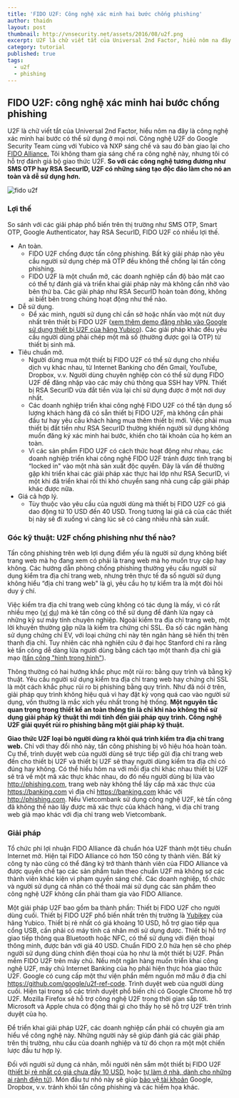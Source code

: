 ```yaml
---
title: 'FIDO U2F: Công nghệ xác minh hai bước chống phishing'
author: thaidn
layout: post
thumbnail: http://vnsecurity.net/assets/2016/08/u2f.png
excerpt: U2F là chữ viết tắt của Universal 2nd Factor, hiểu nôm na đây là công nghệ xác minh hai bước có thể sử dụng ở mọi nơi. Công nghệ U2F do Google Security Team cùng với Yubico và NXP sáng chế và sau đó bàn giao lại cho FIDO Alliance. Tôi không tham gia sáng chế ra công nghệ này, nhưng tôi có hỗ trợ đánh giá bộ giao thức U2F. So với các công nghệ tương đương như SMS OTP hay RSA SecurID, U2F có những sáng tạo độc đáo làm cho nó an toàn và dễ sử dụng hơn.
category: tutorial
published: true
tags:
  - u2f
  - phishing
---
```


## FIDO U2F: công nghệ xác minh hai bước chống phishing

U2F là chữ viết tắt của Universal 2nd Factor, hiểu nôm na đây là công nghệ xác minh hai bước có thể sử dụng ở mọi nơi. Công nghệ U2F do Google Security Team cùng với Yubico và NXP sáng chế và sau đó bàn giao lại cho [FIDO Alliance.](https://fidoalliance.org/) Tôi không tham gia sáng chế ra công nghệ này, nhưng tôi có hỗ trợ đánh giá bộ giao thức U2F. **So với các công nghệ tương đương như SMS OTP hay RSA SecurID, U2F có những sáng tạo độc đáo làm cho nó an toàn và dễ sử dụng hơn.**

![fido u2f](http://vnsecurity.net/assets/2016/08/fido-u2f.png)

### Lợi thế

So sánh với các giải pháp phổ biến trên thị trường như SMS OTP, Smart OTP, Google Authenticator, hay RSA SecurID, FIDO U2F có nhiều lợi thế.

* An toàn.
	* FIDO U2F chống được tấn công phishing. Bất kỳ giải pháp nào yêu cầu người sử dụng chép mã OTP đều không thể chống lại tấn công phishing.
	* FIDO U2F là một chuẩn mở, các doanh nghiệp cần độ bảo mật cao có thể tự đánh giá và triển khai giải pháp này mà không cần nhờ vào bên thứ ba. Các giải pháp như RSA SecurID hoàn toàn đóng, không ai biết bên trong chúng hoạt động như thế nào.
* Dễ sử dụng.
	* Để xác minh, người sử dụng chỉ cần sờ hoặc nhấn vào một nút duy nhất trên thiết bị FIDO U2F ([xem thêm demo đăng nhập vào Google sử dụng thiết bị U2F của hãng Yubico](https://www.youtube.com/watch?annotation_id=annotation_1845157061&feature=iv&src_vid=BXN7-Wn1Hy4&v=LeTkw6kmlzg)). Các giải pháp khác đều yêu cầu người dùng phải chép một mã số (thường được gọi là OTP) từ thiết bị sinh mã.
* Tiêu chuẩn mở.
	* Người dùng mua một thiết bị FIDO U2F có thể sử dụng cho nhiều dịch vụ khác nhau, từ Internet Banking cho đến Gmail, YouTube, Dropbox, v.v. Người dùng chuyên nghiệp còn có thể sử dụng FIDO U2F để đăng nhập vào các máy chủ thông qua SSH hay VPN. Thiết bị RSA SecurID vừa đắt tiền vừa lại chỉ sử dụng được ở một nơi duy nhất.
	* Các doanh nghiệp triển khai công nghệ FIDO U2F có thể tận dụng số lượng khách hàng đã có sẵn thiết bị FIDO U2F, mà không cần phải đầu tư hay yêu cầu khách hàng mua thêm thiết bị mới. Việc phải mua thiết bị đắt tiền như RSA SecurID thường khiến người sử dụng không muốn đăng ký xác minh hai bước, khiến cho tài khoản của họ kém an toàn.
	* Vì các sản phẩm FIDO U2F có cách thức hoạt động như nhau, các doanh nghiệp triển khai công nghệ FIDO U2F tránh được tình trạng bị “locked in" vào một nhà sản xuất độc quyền. Đây là vấn đề thường gặp khi triển khai các giải pháp xác thực hai lớp như RSA SecurID, vì một khi đã triển khai rồi thì khó chuyển sang nhà cung cấp giải pháp khác được nữa.
* Giá cả hợp lý.
	* Tùy thuộc vào yêu cầu của người dùng mà thiết bị FIDO U2F có giá dao động từ 10 USD đến 40 USD. Trong tương lai giá cả của các thiết bị này sẽ đi xuống vì càng lúc sẽ có càng nhiều nhà sản xuất.

### Góc kỹ thuật: U2F chống phishing như thế nào?

Tấn công phishing trên web lợi dụng điểm yếu là người sử dụng không biết trang web mà họ đang xem có phải là trang web mà họ muốn truy cập hay không. Các hướng dẫn phòng chống phishing thường yêu cầu người sử dụng kiểm tra địa chỉ trang web, nhưng trên thực tế đa số người sử dụng không hiểu “địa chỉ trang web" là gì, yêu cầu họ tự kiểm tra là một đòi hỏi duy ý chí.

Việc kiểm tra địa chỉ trang web cũng không có tác dụng là mấy, vì có rất nhiều mẹo ([ví](https://sites.google.com/site/bughunteruniversity/nonvuln/phishing-with-window-opener) [dụ](http://lcamtuf.coredump.cx/switch/)) mà kẻ tấn công có thể sử dụng để đánh lừa ngay cả những kỹ sư máy tính chuyên nghiệp. Ngoài kiểm tra địa chỉ trang web, một lời khuyên thường gặp nữa là kiểm tra chứng chỉ SSL. Đa số các ngân hàng sử dụng chứng chỉ EV, với loại chứng chỉ này tên ngân hàng sẽ hiển thị trên thanh địa chỉ. Tuy nhiên các nhà nghiên cứu ở đại học Stanford chỉ ra rằng kẻ tấn công dễ dàng lừa người dùng bằng cách tạo một thanh địa chỉ giả mạo ([tấn công "hình trong hình"](http://www.adambarth.com/papers/2007/jackson-simon-tan-barth.pdf)).

Thông thường có hai hướng khắc phục một rủi ro: bằng quy trình và bằng kỹ thuật. Yêu cầu người sử dụng kiểm tra địa chỉ trang web hay chứng chỉ SSL là một cách khắc phục rủi ro bị phishing bằng quy trình. Như đã nói ở trên, giải pháp quy trình không hiệu quả vì hay đặt kỳ vọng quá cao vào người sử dụng, vốn thường là mắc xích yếu nhất trong hệ thống. **Một nguyên tắc quan trọng trong thiết kế an toàn thông tin là chỉ khi nào không thể sử dụng giải pháp kỹ thuật thì mới tính đến giải pháp quy trình. Công nghệ U2F giải quyết rủi ro phishing bằng một giải pháp kỹ thuật.**

**Giao thức U2F loại bỏ người dùng ra khỏi quá trình kiểm tra địa chỉ trang web.** Chỉ với thay đổi nhỏ này, tấn công phishing bị vô hiệu hóa hoàn toàn. Cụ thể, trình duyệt web của người dùng sẽ trực tiếp gửi địa chỉ trang web đến cho thiết bị U2F và thiết bị U2F sẽ thay người dùng kiểm tra địa chỉ có đúng hay không. Có thể hiểu hôm na với mỗi địa chỉ khác nhau thiết bị U2F sẽ trả về một mã xác thực khác nhau, do đó nếu người dùng bị lừa vào http://phishing.com, trang web này không thể lấy cấp mã xác thực của https://banking.com vì địa chỉ https://banking.com khác với http://phishing.com. Nếu Vietcombank sử dụng công nghệ U2F, kẻ tấn công đã không thể nào lấy được mã xác thực của khách hàng, vì địa chỉ trang web giả mạo khác với địa chỉ trang web Vietcombank.

### Giải pháp

Tổ chức phi lợi nhuận FIDO Alliance đã chuẩn hóa U2F thành một tiêu chuẩn Internet mở. Hiện tại FIDO Alliance có hơn 150 công ty thành viên. Bất kỳ công ty nào cũng có thể đăng ký trở thành thành viên của FIDO Alliance và được quyền chế tạo các sản phẩm tuân theo chuẩn U2F mà không sợ các thành viên khác kiện vi phạm quyền sáng chế. Các doanh nghiệp, tổ chức và người sử dụng cá nhân có thể thoải mái sử dụng các sản phẩm theo công nghệ U2F không cần phải tham gia vào FIDO Alliance.

Một giải pháp U2F bao gồm ba thành phần:
Thiết bị FIDO U2F cho người dùng cuối. Thiết bị FIDO U2F phổ biến nhất trên thị trường là [Yubikey](https://www.yubico.com/products/yubikey-hardware/) của hãng Yubico. Thiết bị rẻ nhất có giá khoảng 10 USD, hỗ trợ giao tiếp qua cổng USB, cần phải có máy tính cá nhân mới sử dụng được. Thiết bị hỗ trợ giao tiếp thông qua Bluetooth hoặc NFC, có thể sử dụng với điện thoại thông minh, được bán với giá 40 USD. Chuẩn FIDO 2.0 hứa hẹn sẽ cho phép người sử dụng dùng chính điện thoại của họ như là một thiết bị U2F.
Phần mềm FIDO U2F trên máy chủ. Nếu một ngân hàng muốn triển khai công nghệ U2F, máy chủ Internet Banking của họ phải hiện thực hóa giao thức U2F. Google có cung cấp một thư viện phần mềm nguồn mở mẫu ở địa chỉ https://github.com/google/u2f-ref-code.
Trình duyệt web của người dùng cuối. Hiện tại trong số các trình duyệt phổ biến chỉ có Google Chrome hỗ trợ U2F. Mozilla Firefox sẽ hỗ trợ công nghệ U2F trong thời gian sắp tới. Microsoft và Apple chưa có động thái gì cho thấy họ sẽ hỗ trợ U2F trên trình duyệt của họ.

Để triển khai giải pháp U2F, các doanh nghiệp cần phải có chuyên gia am hiểu về công nghệ này. Những người này sẽ giúp đánh giá các giải pháp trên thị trường, nhu cầu của doanh nghiệp và từ đó chọn ra một một chiến lược đầu tư hợp lý.

Đối với người sử dụng cá nhân, mỗi người nên sắm một thiết bị FIDO U2F ([thiết bị rẻ nhất có giá chưa đầy 10 USD](https://www.amazon.com/HyperFido-K5-FIDO-U2F-Security/dp/B00WIX4JMC/ref=pd_sim_147_1?ie=UTF8&psc=1&refRID=F26A5E605T83YXKQ3WYR), hoặc [tự làm ở nhà, dành cho những ai rành điện tử](https://github.com/conorpp/u2f-zero)). Món đầu tư nhỏ này sẽ giúp [bảo vệ tài khoản](https://vnhacker.blogspot.com/2015/08/7-buoc-bao-ve-tai-khoan-google.html) Google, Dropbox, v.v. tránh khỏi tấn công phishing và các hiểm họa khác.
